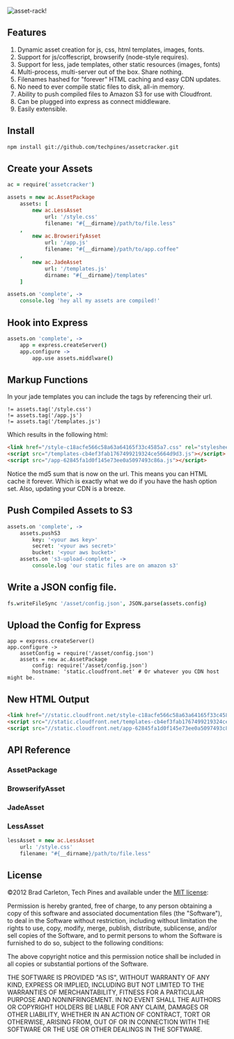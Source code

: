 
![asset-rack!](http://www.techpines.com/static/logo/asset-rack.png)

## Features

1. Dynamic asset creation for js, css, html templates, images, fonts.
2. Support for js/coffescript, browserify (node-style requires).
3. Support for less, jade templates, other static resources (images, fonts)
4. Multi-process, multi-server out of the box.  Share nothing.
5. Filenames hashed for "forever" HTML caching and easy CDN updates.
6. No need to ever compile static files to disk, all-in memory.
7. Ability to push compiled files to Amazon S3 for use with Cloudfront.
8. Can be plugged into express as connect middleware.
9. Easily extensible.

## Install

```bash
npm install git://github.com/techpines/assetcracker.git
```

## Create your Assets
```coffeescript
ac = require('assetcracker')

assets = new ac.AssetPackage
    assets: [
        new ac.LessAsset
            url: '/style.css'
            filename: "#{__dirname}/path/to/file.less"
    ,
        new ac.BrowserifyAsset
            url: '/app.js'
            filename: "#{__dirname}/path/to/app.coffee"
    ,
        new ac.JadeAsset
            url: '/templates.js'
            dirname: "#{__dirname}/templates"
    ]

assets.on 'complete', ->
    console.log 'hey all my assets are compiled!'
```

## Hook into Express
```coffeescript
assets.on 'complete', ->
    app = express.createServer()
    app.configure ->
        app.use assets.middlware()
```

## Markup Functions

In your jade templates you can include the tags by referencing their url.

```
!= assets.tag('/style.css')
!= assets.tag('/app.js')
!= assets.tag('/templates.js')
```

Which results in the following html:

```html
<link href="/style-c18acfe566c58a63a64165f33c4585a7.css" rel="stylesheet"></link>
<script src="/templates-cb4ef3fab1767499219324ce5664d9d3.js"></script>
<script src="/app-62845fa1d0f145e73ee0a5097493c86a.js"></script>
```

Notice the md5 sum that is now on the url.  This means you can HTML cache it forever.  Which is exactly what we do if you have the hash option set.  Also, updating your CDN is a breeze.

## Push Compiled Assets to S3

```coffeescript
assets.on 'complete', ->
    assets.pushS3
        key: '<your aws key>'
        secret: '<your aws secret>'
        bucket: '<your aws bucket>'
    assets.on 's3-upload-complete', ->
        console.log 'our static files are on amazon s3'
```

## Write a JSON config file.

```coffeescript
fs.writeFileSync '/asset/config.json', JSON.parse(assets.config)
```

## Upload the Config for Express

```coffescript
app = express.createServer()
app.configure ->
    assetConfig = require('/asset/config.json')
    assets = new ac.AssetPackage
        config: require('/asset/config.json')
        hostname: 'static.cloudfront.net' # Or whatever you CDN host might be.
```

## New HTML Output

```html
<link href="//static.cloudfront.net/style-c18acfe566c58a63a64165f33c4585a7.css" rel="stylesheet"></link>
<script src="//static.cloudfront.net/templates-cb4ef3fab1767499219324ce5664d9d3.js"></script>
<script src="//static.cloudfront.net/app-62845fa1d0f145e73ee0a5097493c86a.js"></script>
```     


## API Reference

### AssetPackage

### BrowserifyAsset

### JadeAsset

### LessAsset

```coffeescript
lessAsset = new ac.LessAsset
    url: '/style.css'
    filename: "#{__dirname}/path/to/file.less"
```

## License

©2012 Brad Carleton, Tech Pines and available under the [MIT license](http://www.opensource.org/licenses/mit-license.php):

Permission is hereby granted, free of charge, to any person obtaining a copy of this software and associated documentation files (the "Software"), to deal in the Software without restriction, including without limitation the rights to use, copy, modify, merge, publish, distribute, sublicense, and/or sell copies of the Software, and to permit persons to whom the Software is furnished to do so, subject to the following conditions:

The above copyright notice and this permission notice shall be included in all copies or substantial portions of the Software.

THE SOFTWARE IS PROVIDED "AS IS", WITHOUT WARRANTY OF ANY KIND, EXPRESS OR IMPLIED, INCLUDING BUT NOT LIMITED TO THE WARRANTIES OF MERCHANTABILITY, FITNESS FOR A PARTICULAR PURPOSE AND NONINFRINGEMENT. IN NO EVENT SHALL THE AUTHORS OR COPYRIGHT HOLDERS BE LIABLE FOR ANY CLAIM, DAMAGES OR OTHER LIABILITY, WHETHER IN AN ACTION OF CONTRACT, TORT OR OTHERWISE, ARISING FROM, OUT OF OR IN CONNECTION WITH THE SOFTWARE OR THE USE OR OTHER DEALINGS IN THE SOFTWARE.
